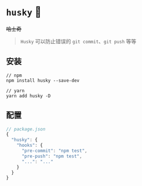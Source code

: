 # `husky` :dog:

~~哈士奇~~

> `Husky` 可以防止错误的 `git commit`、`git push` 等等

## 安装

```shell
// npm
npm install husky --save-dev

// yarn
yarn add husky -D
```

## 配置

```JavaScript
// package.json
{
  "husky": {
    "hooks": {
      "pre-commit": "npm test",
      "pre-push": "npm test",
      "...": "..."
    }
  }
}
```
